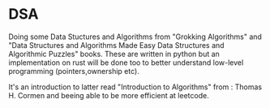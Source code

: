 # DSA

Doing some Data Stuctures and Algorithms from "Grokking Algorithms" and "Data Structures and Algorithms Made Easy Data Structures and Algorithmic Puzzles" books.
These are written in python but an implementation on rust will be done too to better understand low-level programming (pointers,ownership etc).

It's an introduction to latter read "Introduction to Algorithms" from : Thomas H. Cormen and beeing able to be more efficient at leetcode.
